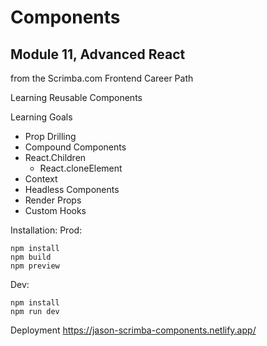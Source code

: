 # Components 
## Module 11, Advanced React 
from the Scrimba.com Frontend Career Path

Learning Reusable Components

Learning Goals

+ Prop Drilling
+ Compound Components
+ React.Children
    * React.cloneElement
+ Context
+ Headless Components
+ Render Props
+ Custom Hooks


Installation:
Prod:
```
npm install
npm build
npm preview
```
Dev:
```
npm install
npm run dev
```
Deployment https://jason-scrimba-components.netlify.app/
